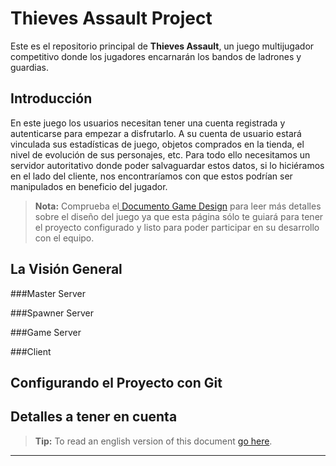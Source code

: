 ﻿Thieves Assault Project
===================
Este es el repositorio principal de **Thieves Assault**, un juego multijugador competitivo donde los jugadores encarnarán los bandos de ladrones y guardias.

Introducción
----------

En este juego los usuarios necesitan tener una cuenta registrada y autenticarse para empezar a disfrutarlo. A su cuenta de usuario estará vinculada sus estadísticas de juego, objetos comprados en la tienda, el nivel de evolución de sus personajes, etc. Para todo ello necesitamos un servidor autoritativo donde poder salvaguardar estos datos, si lo hiciéramos en el lado del cliente, nos encontraríamos con que estos podrían ser manipulados en beneficio del jugador.

> **Nota:** Comprueba el[<i class="icon-gamepad"></i> Documento Game Design](http://github.com/) para leer más detalles sobre el diseño del juego ya que esta página sólo te guiará para tener el proyecto configurado y listo para poder participar en su desarrollo con el equipo.


La Visión General
----------

###Master Server

###Spawner Server

###Game Server

###Client



Configurando el Proyecto con Git
-------------

Detalles a tener en cuenta
-------------

> **Tip:** To read an english version of this document [go here](http://github.com/).

----------


